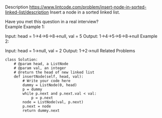 Description
https://www.lintcode.com/problem/insert-node-in-sorted-linked-list/description
Insert a node in a sorted linked list.

Have you met this question in a real interview?  
Example
Example 1:

Input: head = 1->4->6->8->null, val = 5
Output: 1->4->5->6->8->null
Example 2:

Input: head = 1->null, val = 2
Output: 1->2->null
Related Problems

```
class Solution:
    # @param head, a ListNode
    # @param val, an integer
    # @return the head of new linked list
    def insertNode(self, head, val):
        # Write your code here
        dummy = ListNode(0, head)
        p = dummy
        while p.next and p.next.val < val:
            p = p.next
        node = ListNode(val, p.next)
        p.next = node
        return dummy.next
```
